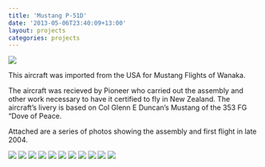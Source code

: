 ```yaml
---
title: 'Mustang P-51D'
date: '2013-05-06T23:40:09+13:00'
layout: projects
categories: projects
---
```


![](/assets/img/projects/mustang-p-51d/mustang-p-51d-1.jpg)

This aircraft was imported from the USA for Mustang Flights of Wanaka.

The aircraft was recieved by Pioneer who carried out the assembly and other work necessary to have it certified to fly in New Zealand. The aircraft’s livery is based on Col Glenn E Duncan’s Mustang of the 353 FG “Dove of Peace.

Attached are a series of photos showing the assembly and first flight in late 2004.

![](/assets/img/projects/mustang-p-51d/mustang-p-51d-2.jpg)
![](/assets/img/projects/mustang-p-51d/mustang-p-51d-3.jpg)
![](/assets/img/projects/mustang-p-51d/mustang-p-51d-4.jpg)
![](/assets/img/projects/mustang-p-51d/mustang-p-51d-5.jpg)
![](/assets/img/projects/mustang-p-51d/mustang-p-51d-6.jpg)
![](/assets/img/projects/mustang-p-51d/mustang-p-51d-7.jpg)
![](/assets/img/projects/mustang-p-51d/mustang-p-51d-8.jpg)
![](/assets/img/projects/mustang-p-51d/mustang-p-51d-9.jpg)
![](/assets/img/projects/mustang-p-51d/mustang-p-51d-10.jpg)
![](/assets/img/projects/mustang-p-51d/mustang-p-51d-11.jpg)
![](/assets/img/projects/mustang-p-51d/mustang-p-51d-12.jpg)
